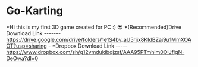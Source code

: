 # Go-Karting
*Hi this is my first 3D game created for PC :) 😎
*(Recommended)Drive Download Link -------https://drive.google.com/drive/folders/1e1S4bv_aU5rijx8KIdBZaj9u1MmXOAOT?usp=sharing -
*Dropbox Download Link -----https://www.dropbox.com/sh/g12vmdukibqjzsf/AAA95PTmhim0OiJfIgN-DeOwa?dl=0
